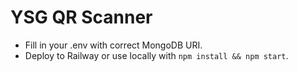 # YSG QR Scanner

- Fill in your .env with correct MongoDB URI.
- Deploy to Railway or use locally with `npm install && npm start`.